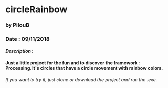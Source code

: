 # circleRainbow
### by PilouB
### Date : 09/11/2018
#### *Description :*
#### Just a little project for the fun and to discover the framework : Processing. It's circles that have a circle movement with rainbow colors.
###### If you want to try it, just clone or download the project and run the .exe.
